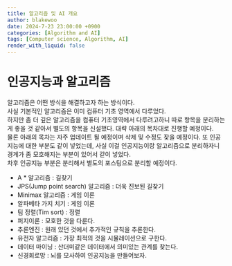 ```yaml
---
title: 알고리즘 및 AI 개요
author: blakewoo
date: 2024-7-23 23:00:00 +0900
categories: [Algorithm and AI]
tags: [Computer science, Algorithm, AI] 
render_with_liquid: false
---
```


# 인공지능과 알고리즘

알고리즘은 어떤 방식을 해결하고자 하는 방식이다.   
사실 기본적인 알고리즘은 이미 컴퓨터 기초 영역에서 다루었다.   
하지만 좀 더 깊은 알고리즘을 컴퓨터 기초영역에서 다루려고하니 따로 항목을 분리하는게
좋을 것 같아서 별도의 항목을 신설했다.
대략 아래의 목차대로 진행할 예정이다.   
물론 아래의 목차는 자주 업데이트 될 예정이며 삭제 및 수정도 잦을 예정이다.
또 인공지능에 대한 부분도 같이 넣었는데, 사실 이걸 인공지능이랑 알고리즘으로 분리하자니
경계가 좀 모호해지는 부분이 있어서 같이 넣었다.   
차후 인공지능 부분은 분리해서 별도의 포스팅으로 분리할 예정이다.


- A * 알고리즘 : 길찾기
- JPS(Jump point search) 알고리즘 : 더욱 진보된 길찾기  
- Minimax 알고리즘 : 게임 이론
- 알파베타 가지 치기 : 게임 이론
- 팀 정렬(Tim sort) : 정렬
- 퍼지이론 : 모호한 것을 다룬다.
- 추론엔진 : 원래 있던 것에서 추가적인 규칙을 추론한다.
- 유전자 알고리즘 : 가장 최적의 것을 시뮬레이션으로 구한다.
- 데이터 마이닝 : 산더미같은 데이터에서 의미있는 관계를 찾는다.
- 신경회로망 : 뇌를 모사하여 인공지능을 만들어보자.
